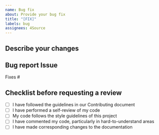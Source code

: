 ```yaml
---
name: Bug fix
about: Provide your bug fix
title: "[FIX]"
labels: bug
assignees: 4Source
---
```


<!--- Provide the Title of the Issue in the Title above With the [FIX] instead of [BUG] -->

## Describe your changes
<!--- Describe your changes in detail -->

## Bug report Issue 
Fixes # <!--- Issue number -->

## Checklist before requesting a review
- [ ] I have followed the guidelines in our Contributing document
- [ ] I have performed a self-review of my code
- [ ] My code follows the style guidelines of this project
- [ ] I have commented my code, particularly in hard-to-understand areas
- [ ] I have made corresponding changes to the documentation
